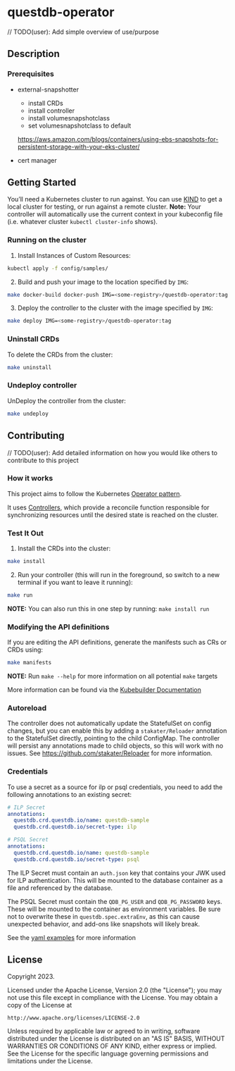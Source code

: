 # questdb-operator
// TODO(user): Add simple overview of use/purpose

## Description

### Prerequisites

- external-snapshotter
    - install CRDs
    - install controller
    - install volumesnapshotclass
    - set volumesnapshotclass to default

    https://aws.amazon.com/blogs/containers/using-ebs-snapshots-for-persistent-storage-with-your-eks-cluster/

- cert manager

## Getting Started
You’ll need a Kubernetes cluster to run against. You can use [KIND](https://sigs.k8s.io/kind) to get a local cluster for testing, or run against a remote cluster.
**Note:** Your controller will automatically use the current context in your kubeconfig file (i.e. whatever cluster `kubectl cluster-info` shows).

### Running on the cluster
1. Install Instances of Custom Resources:

```sh
kubectl apply -f config/samples/
```

2. Build and push your image to the location specified by `IMG`:

```sh
make docker-build docker-push IMG=<some-registry>/questdb-operator:tag
```

3. Deploy the controller to the cluster with the image specified by `IMG`:

```sh
make deploy IMG=<some-registry>/questdb-operator:tag
```

### Uninstall CRDs
To delete the CRDs from the cluster:

```sh
make uninstall
```

### Undeploy controller
UnDeploy the controller from the cluster:

```sh
make undeploy
```

## Contributing
// TODO(user): Add detailed information on how you would like others to contribute to this project

### How it works
This project aims to follow the Kubernetes [Operator pattern](https://kubernetes.io/docs/concepts/extend-kubernetes/operator/).

It uses [Controllers](https://kubernetes.io/docs/concepts/architecture/controller/),
which provide a reconcile function responsible for synchronizing resources until the desired state is reached on the cluster.

### Test It Out
1. Install the CRDs into the cluster:

```sh
make install
```

2. Run your controller (this will run in the foreground, so switch to a new terminal if you want to leave it running):

```sh
make run
```

**NOTE:** You can also run this in one step by running: `make install run`

### Modifying the API definitions
If you are editing the API definitions, generate the manifests such as CRs or CRDs using:

```sh
make manifests
```

**NOTE:** Run `make --help` for more information on all potential `make` targets

More information can be found via the [Kubebuilder Documentation](https://book.kubebuilder.io/introduction.html)

### Autoreload

The controller does not automatically update the StatefulSet on config changes, but you can enable this by adding
a `stakater/Reloader` annotation to the StatefulSet directly, pointing to the child ConfigMap. The controller will persist any annotations made to child objects, so this will work with no issues. See <https://github.com/stakater/Reloader> for more information.

### Credentials

To use a secret as a source for ilp or psql credentials, you need to add the following annotations to an existing secret:

```yaml
# ILP Secret
annotations:
  questdb.crd.questdb.io/name: questdb-sample
  questdb.crd.questdb.io/secret-type: ilp

# PSQL Secret
annotations:
  questdb.crd.questdb.io/name: questdb-sample
  questdb.crd.questdb.io/secret-type: psql
```

The ILP Secret must contain an `auth.json` key that contains your JWK used for ILP authentication. This will be mounted to the database container as a file and referenced by the database.

The PSQL Secret must contain the `QDB_PG_USER` and `QDB_PG_PASSWORD` keys. These will be mounted to the container as environment variables. Be sure not to overwrite these in `questdb.spec.extraEnv`, as this can cause unexpected behavior, and add-ons like snapshots will likely break.

See the [yaml examples](config/samples/secrets.yaml) for more information

## License

Copyright 2023.

Licensed under the Apache License, Version 2.0 (the "License");
you may not use this file except in compliance with the License.
You may obtain a copy of the License at

    http://www.apache.org/licenses/LICENSE-2.0

Unless required by applicable law or agreed to in writing, software
distributed under the License is distributed on an "AS IS" BASIS,
WITHOUT WARRANTIES OR CONDITIONS OF ANY KIND, either express or implied.
See the License for the specific language governing permissions and
limitations under the License.
